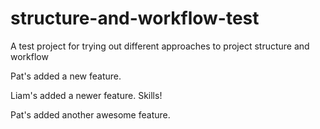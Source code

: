 structure-and-workflow-test
===========================

A test project for trying out different approaches to project structure and workflow

Pat's added a new feature.

Liam's added a newer feature. Skills!

Pat's added another awesome feature.